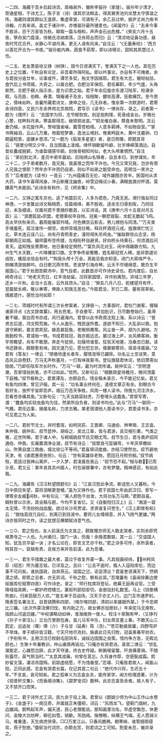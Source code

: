 <!-- { "loadSidebar": true } -->
一二四、海藏于吾乡后起诗流，周梅泉外，辙称李骏孙（家煌）。骏孙年少清才，旁通星相，于诗尤工。陈子言（诗）谓其宗法韩孟，得其舅贵池刘龙慧太守慎谙之传。海藏则谓其颇似王逢原，集虚草堂，可谓有子。余乙丑过申，蜕庐丈尚力疾书诗翰，介其来谒，盖丈于诸孙中，亦惟骏孙最所锺爱也。《闻蛩作》云：“去来今事不胜诉，百千万音皆为秋。聊取一篇与相和，声声金石出危楼。”《癸亥六月十五夜，孥舟吴门盘溪，侍舅氏凉纳南荡，泛舟荷丛而归》云：“清凉地证鼻功德，昼夜时凭花合开。水静心平湖月满，更无人语有风来。”自注云：“《无量寿经》：‘西方以莲花开合为一书夜。’”骏孙躭内典，蔬食不茹荤，即以诗境论，固知其夙慧过人也。

一二五、老友萧县徐又铮（树铮），固今日谤满天下，誉满天下之一人也。其在历史上之位置，千秋自有论定，非吾辈所得阿私。即以吟事论，亦自有不可掩者。余与君投分逾廿年，论事或忤，谭艺多契，殆文字因缘耶。君生有大志，辙轻帖括，食饩后上书项城，大奇之，以属合肥。合肥治军保阳，君任幕职，年少气盛，头角崭然。合肥于稠人指示余，是为识君之始。君于年余后旋亦东渡习陆军，校课余暇，与亮臣、伯韩、寿潜、锦庵诸子及余，恒相聚，健啖高谭，狂歌痛饮。至今思之，情味如昨。余曩所藏君诗文，庚申之役，几无存者。惟余第一次欧游时，君寄余诗四首，又民六冬余养疴北京病院，君写示《读书》一律尚存，录之。前者第一题为《偶怀》云：“去国学为将，志节郁恢恢。刖足抱荆璞，死骨成金台。岁晚壮心警，枕畔斜月来。寒衾那得恋，破晓铜龙哀。”“铜龙催白昼，蓐食未黎明。冻云垂仍缩，水花旋作声。贺喧饿雀噪，戴雪苍柏晴。人意多羁缚，不如物自营。”“家书两袖泪，云山几万重。倚窗短梦袭，逸池尘境封。倦禽眄庭木，黄叶沈暮钟。归期逼短景，逾嫌乡思浓。”又一题为《翦发多星星》者，是日照像，即题其背云：“镜里分明又少年，且当图画上凌烟。绮怀销歇留吟癖，壮岁峥嵘落酒边。自昔处囊成脱颖，为谁盈镊感华颠。封侯骨相知何似，老大头颅重惘然。”自注云：“弟初到北洋，差员中弟年最幼。后陆绣山名锦者，自且本归，到参谋处，年二十二，少于弟者数月，竟兄我，我虽恨之而年不许也。今兄又常兄我，岂亦有恨人兄我之恨耶？然年亦不许而仍自弟，则似不如弟之能受命也。高明当一笑许之否？”后者题为《读书》一首云：“九州蕴痛百无伦，域外雄图亦苦辛。医国何从求大药，读书乍喜得闲身。冲云断雁沈幽夜，岭雪迎梅试小春。满眼旌旗对杯酒，莫嫌英气未能驯。”此诗余有和作，见《烬余集》中。

一二六、又铮之寓东京也，适了地震巨灾，人多为君危，乃竟无恙。濒行偕友同过神港，一夕发箧出诗文稿相质，佳篇络绎，美不胜收。适余生归骨到阪，乃同往迎，未及细读，仅属何君千里摘抄数首，以实诗话。其《庚申六月十五夜对月五首》云：“浪邀狐鼠宗盟，老猾乘权卒自倾。冠冕一朝悲毁裂，龙蛇无数起飞鸣。高炎早伏秋来讯，暮雨能催郭外晴。月色横空云影去，男儿襟抱与同清。”“万夫束手堪羞死，孤注谁怜一掷空。收烬背城违壮略，释兵杯酒诳元戎。旌旗填伫忧三北，草木连云误八公。尚有丹青照青史，漫将得失吊鸡虫。”“摧敌群惊众志坚，杨邨朝雨正如烟。偏师露布空传捷，左相衔杯自避贤。好向桥头待黄石，何须酒后问青天。遥知残垒萧萧地，他日重经定惘然。”“莫负风花对玉，闲中得趣静方知。九州生气关天数，一片降幡变□旗。文字争传谕蜀檄，姓名聊冠党人碑。是非那遽论成败，蠖屈龙信会有时。”“购我头颅十万金，真能忌我亦知音。闭门大索喧严令，侧帽清游放醉吟。白日歌沉燕市筑，苍波梦引海舟琴。云天不尽缠绵意，敢负生平报国心。”君于处困苦颠沛中，意气自若，此数首亦可作诗史读也。君内渡后，自长崎奇诗云：“地老天荒日，红羊浩劫留。况将家国恨，并作别离愁。异域三年梦，还乡一片秋。会当十五夜，云外其昂头。”自注：“癸亥八月八日，舵楼望月有怀，翌晨抵长崎，敬以奉寄，俾故人知我无恙也。”今距君没，岁已二周，墓有宿草矣。偶披遗什。感怆当何如耶！

一二七、项城时代有所谓三次长参案者，又铮居一。方事亟时，君杜门谢客，搜辑诸家评点《古文辞类纂》，用五色笔，手自誊写，并加批识，日尽数卷始已，虽溽暑不辍，案白而书亦成，风行遍海内。君曾以此书奇周沈观上海，系以诗云：“昔贤志后道，鸿文照荒裔。今人从遨乐，残民逞所耆。逐欲不知已，大乱驯以致。抱道守厥躬，嘉言君夙契。嫉恶甚狐兔，老眼侧鹰鸷。风尘奋一声，胡为久避地。方我勤校书，君请贻一帙。书成君挂冠，我亦振远志。屡过海上庐，炎风拂客袂。衡宇劳瞻望，舟车不敢憩。奔走今犹频，剑屦师谁誓。狂氛天地塞，沧桑忽已献。读书还静坐，醇醇愈有味。因文道乃见，愿勿恝忘世。缠裹聊寄将，宿诺寻寤寐。”又君有《答友》一律云：“陋巷欣逢长者车，撄情宠辱已蠲除。功名尘土空谈笑，意态风云自卷舒。万马无声秋塞月，一灯有味夜窗书。登坛旗鼓君休诧，依旧萧斋似隐居。”乃卸任陆军次长时作。“万马”一联，最为时流传诵。姚仲实云：“空明澄澈，吾家惜翁执笔，亦不过如此。”信然。又断句云：“细数疏星待檐月，微间清露下庭槐。”叔节极称之。君累谭及，亦颇自负。惜全稿未录示，今不能记忆矣。君又有鱼均四律。曾见沪报。其一云：“功名事业终何在，道德文章正有余。到眼古今皆好友，放怀宇宙即吾庐。烟云万态天争胜，风雨一楼人读书。待挽九河注洪水，忍看苍赤痛其鱼。”又断句云：“九天当路容豺虎，万卷埋头送蠹鱼。”君曾写寄，谓：“蠢鱼均实较虫鱼均为佳，然弟所自负者，则读书均也。”此与“万马”一联同一气概，君任边事，掾属名称，力求古雅。某老宿谓他人患读书少，君患读书多。亦可见君之为人矣。

一二八、君折节文士。并时耆宿，如柯凤荪、王晋卿、马通伯、林琴南、王志盒、朱仲我、姚仲实、叔节昆仲，胡绥之、吴北江辈，皆与君游，且交相引重，气类之雅，近世所稀。君于诸人中，与桐城姚叔节氏交期尤笃。叔节生日，君与畏庐招同通伯、仲我、实甫置酒净业湖，叔节有诗云：“挂壁良弓踅辍弯，十年厌草檄如山。吹箫自度江南曲，城北徐公不等闲。”君喜填词度曲，亦结习使然也。叔节避地天津，有《谢君惠奇旅赀》，句云：“世有英雄存老物，愿回日月照穷榈。”叔节病殁，君适过我神山寓庐。一夕入梦，君凌晨告我云：“叔节恐不起。”相与欷，已而讣至。君又云：某年丧其苏州姬人，时在闽督署中，亦有梦徵。精神感召，有如此哉。

一二九、海藏有《汉汪秋望图题句》云：“江哀汉怒此争流，断送愁人又暮秋。今日中原应失望，莫将泪眼更登楼。”盖为又铮作也。君于民国七年由武汉归，曾写一律寄余友臧间秋，中有句云：“美人颜色千丝发，大将功名万马蹄。”君颇自喜。碉秋曾以示余，其全稿与题，今均不复省忆。又《自衡阳归汉上》云：“湘波一碧太无情，不洗纷纷战血腥。欲过长沙吊贾谊，求贤谁复问苍生。”《汉上即席有和》云：“银烛高烧兀自红，别离已到目波中。要将儿女缠绵意，并入飞扬气更雄。”两诗亦皆同时之作，读之犹想见横槊赋诗意气也。

一三○、君之殁也，友人前溪氏为文哀之，颇致慨京师无人敢走哭者，实则余即凭棺萧寺之一人也。九州甫归，国门一诀，伤哉！余挽君数联，其一云：“交谊国人知，犹及京华留一诀；才名公论在，即言文艺亦千秋。”君之诗多可传，余所录者，特其百一。裒辑有责，且俟方来并告前溪，此为息壤。




一三一、君生平措置之最大者，莫过于收复外蒙一事。凡其规画经纬，州柯凤荪（绍忞）所为墓志铭，已详及之。且曰：“公去不逾时，俄人入寇陷库伦，而边事不可问矣。谁执国政，自弃燕云。误国之愆，讵逭清议？君虽誉谤满天下，然朔漠之绩，即质之忌者，亦无异词。千秋之慰，赖有此耳。”忍堪曩有《喜闻徐筹边使绥服库伦赋寄四首》可作诗史。录之：“师行枕席将登坛，绝幕王庭再设官。三受降域临突厥，一都护府控楼兰。藁街列邸招安切，金册加封礼数宽。马上《铙歌横吹曲》，归来笳鼓万人欢。”“是五单于百战场，汉天子亦丈人行。边门互市通罗刹，降表签名署法王。自昔骁腾称四部，（喀尔喀四部，清初以来雄据外蒙。）于今忠顺比三孃。（此次外蒙活佛归忱，有内助之力，故女佛亦加册封。）年来驼马无南牧，指顾山河返旧疆。”“中权谋略动如神，淮海维扬一俊人。校注十家胸有甲，（又铮刊《孙子十家注》。）立功万里胆包身。奚儿马军中乐，妇女燕支塞上春。不数天山三箭定，远追张（骞）傅（介）子与甘（延寿）陈（汤）。”“苍茫勒接居庸，四野穹庐不举烽。孝子顺孙皆汉籍，寸天尺地尽尧封。旃裘此日先归牧，冠盖乘春早劝农。（予别有书，主用汉戊巳校尉屯田饷军，诚绥边固围之良策。惜内争方急，无暇北顾也。）生聚十年兼教训，仲山甫鼎再铭功。”只庵亦有哭君诗。录其二律云：“世乱谋能定，心雄怨岂辞。此才天夺速，终古史传疑。断腕嗟留螫，歼良痛善骑。不随秋露尽，英气照当时。”“太息其戎痛，何曾在莒忘。久将身作荐，空感鬓成霜。熙妙留文藻，凄凉吊国殇。前踪虚结愿，不为惜垂堂。”忍堪、只庵皆君故人，闻笛山阳，正同此感。志盒有哭君长篇，仅记其首二句云：“绝代中兴将，生迟五十年。”不言哀，哀可知矣。君之孤审义为志盒女夫，能传家学。闻方检理遗著，计为《视昔轩文集》、《兜香阁诗集》、《碧梦宠词》数种。此亦志盒告余者。故人有子，又不禁开口而笑。

一三二、君于诗外尤工词，民九余于役上海，君曾以《题姚少师为中山王作山水卷子》、《金盏子》一阕见奇，并属就正朱彊邨，词云：“风雨龙飞，望蓟门烟树，九边雄阔。鹅鸭起军声，偏天道，民心老僧能说。那知画里功名，早虚空飘忽，休更问、金陵大功坊畔，柳花如雪。销歇。吊勋阀。揩倦眼，纵横王气竭。无人愿骑义马，难重逢，天生病虎侠骨。□□万里江山，只春风鶗鴂。朝寒峭、谁管细雨侵帘，燕子愁绝。”彊邨当代词宗，亦颇击赏，则君词之工可知。割爱未忍，辙并录之。

